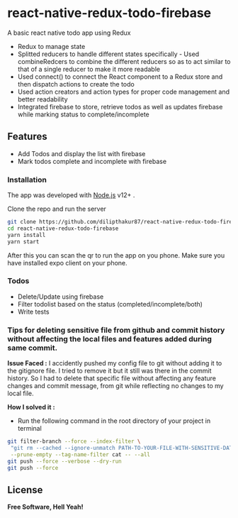 # react-native-redux-todo-firebase

A basic react native todo app using Redux 

  - Redux to manage state
  - Splitted reducers to handle different states specifically - Used combineRedcers to combine the different reducers so as to act similar to that of a single reducer to make it more readable
  - Used connect() to connect the React component to a Redux store and then dispatch actions to create the todo
  - Used action creators and action types for proper code management and better readability
  - Integrated firebase to store, retrieve todos as well as updates firebase while marking status to complete/incomplete

## Features

  - Add Todos and display the list with firebase
  - Mark todos complete and incomplete with firebase

### Installation

The app was developed with [Node.js](https://nodejs.org/) v12+ .

Clone the repo and run the server

```sh
git clone https://github.com/dilipthakur87/react-native-redux-todo-firebase.git
cd react-native-redux-todo-firebase
yarn install
yarn start
```

After this you can scan the qr to run the app on you phone. Make sure you have installed expo client on your phone.

### Todos

 - Delete/Update using firebase
 - Filter todolist based on the status (completed/incomplete/both)
 - Write tests

 ### Tips for deleting sensitive file from github and commit history without affecting the local files and features added during same commit.

 **Issue Faced :** I accidently pushed my config file to git without adding it to the gitignore file. I tried to remove it but it still was there in the commit history. So I had to delete that specific file without affecting any feature changes and commit message, from git while reflecting no changes to my local file. 
 
 **How I solved it :**
 - Run the following command in the root directory of your project in terminal
 
 ```sh
 git filter-branch --force --index-filter \
  "git rm --cached --ignore-unmatch PATH-TO-YOUR-FILE-WITH-SENSITIVE-DATA" \
  --prune-empty --tag-name-filter cat -- --all
 git push --force --verbose --dry-run
 git push --force
 ```

License
----

**Free Software, Hell Yeah!**